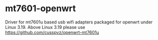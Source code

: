 # mt7601-openwrt
Driver for mt7601u based usb wifi adapters packaged for openwrt under Linux 3.19.
Above Linux 3.19 please use https://github.com/cusspvz/openwrt-mt7601u
